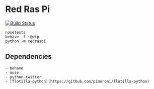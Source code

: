 # Red Ras Pi

[![Build Status](https://travis-ci.org/raphaelmeyer/redraspi.svg?branch=develop)](https://travis-ci.org/raphaelmeyer/redraspi)

    nosetests
    behave -t ~@wip
    python -m redraspi

## Dependencies

    - behave
    - nose
    - python-twitter
    - [flotilla-python](https://github.com/pimoroni/flotilla-python)

